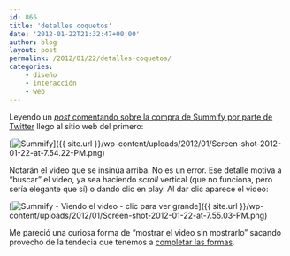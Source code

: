 ```yaml
---
id: 866
title: 'detalles coquetos'
date: '2012-01-22T21:32:47+00:00'
author: blog
layout: post
permalink: /2012/01/22/detalles-coquetos/
categories:
    - diseño
    - interacción
    - web
---
```


Leyendo un [*post* comentando sobre la compra de Summify por parte de Twitter](http://www.mikeindustries.com/blog/archive/2012/01/twitter-buys-summify-gives-everyone-a-reason-to-use-it "ver el post") llego al sitio web del primero:

[![Summify](//www.mauriciogiraldo.com/blog/wp-content/uploads/2012/01/Screen-shot-2012-01-22-at-7.54.22-PM-300x215.png "Summify - Página principal - clic para ver grande")]({{ site.url }}/wp-content/uploads/2012/01/Screen-shot-2012-01-22-at-7.54.22-PM.png)

Notarán el video que se insinúa arriba. No es un error. Ese detalle motiva a “buscar” el video, ya sea haciendo *scroll* vertical (que no funciona, pero sería elegante que sí) o dando clic en <e>play. Al dar clic aparece el video:</e>

[![](//www.mauriciogiraldo.com/blog/wp-content/uploads/2012/01/Screen-shot-2012-01-22-at-7.55.03-PM-300x214.png "Summify - Viendo el video - clic para ver grande")]({{ site.url }}/wp-content/uploads/2012/01/Screen-shot-2012-01-22-at-7.55.03-PM.png)

Me pareció una curiosa forma de “mostrar el video sin mostrarlo” sacando provecho de la tendecia que tenemos a [completar las formas](http://es.wikipedia.org/wiki/Psicolog%C3%ADa_de_la_Gestalt "Gestalt en Wikipedia").